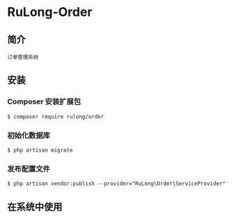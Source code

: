 # RuLong-Order

## 简介
    订单管理系统
	
## 安装

### Composer 安装扩展包
~~~
$ composer require rulong/order
~~~

### 初始化数据库
~~~
$ php artisan migrate
~~~

### 发布配置文件
~~~
$ php artisan vendor:publish --provider="RuLong\Order\ServiceProvider"
~~~

## 在系统中使用

